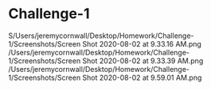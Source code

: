 # Challenge-1
S/Users/jeremycornwall/Desktop/Homework/Challenge-1/Screenshots/Screen Shot 2020-08-02 at 9.33.16 AM.png
/Users/jeremycornwall/Desktop/Homework/Challenge-1/Screenshots/Screen Shot 2020-08-02 at 9.33.39 AM.png
/Users/jeremycornwall/Desktop/Homework/Challenge-1/Screenshots/Screen Shot 2020-08-02 at 9.59.01 AM.png
